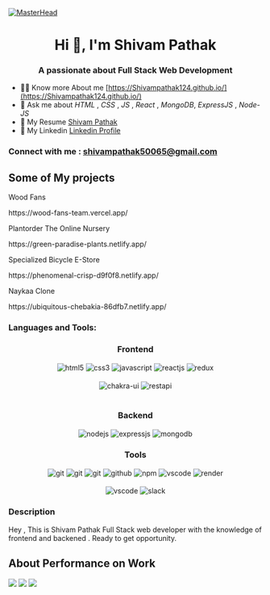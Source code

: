 [![MasterHead](https://media3.giphy.com/media/qgQUggAC3Pfv687qPC/giphy.gif?cid=ecf05e47xvgb2117ihigvoifb4fl9rlkby2w6su5wu1pc89f&ep=v1_gifs_search&rid=giphy.gif&ct=g)](https://Shivampathak124.github.io/)
<h1 align="center">Hi 👋, I'm Shivam Pathak</h1>
<h3 align="center">A passionate about Full Stack Web Development </h3>



- 👨‍💻 Know more About me [https://Shivampathak124.github.io/](https://Shivampathak124.github.io/)
- 💬 Ask me about  *HTML* , *CSS* , *JS* , *React*  ,  *MongoDB*, *ExpressJS* , *Node-JS*
- 📄 My Resume <a href="https://drive.google.com/file/d/1Det8Bs672qdVI22_UBxuNsbZgZQYyhrL/view?usp=sharing">Shivam Pathak</a>
- 📄 My Linkedin <a href="https://www.linkedin.com/in/shivampathak1915124/">Linkedin Profile</a>

<h3 align="left">Connect with me : <a href="#">shivampathak50065@gmail.com</a></h3>
<p align="left">
</p>
<h2>Some of My projects</h2>
<p>Wood Fans</p>https://wood-fans-team.vercel.app/<br>
<p>Plantorder The Online Nursery</p>https://green-paradise-plants.netlify.app/
<p>Specialized Bicycle E-Store</p>https://phenomenal-crisp-d9f0f8.netlify.app/
<p>Naykaa Clone</p>https://ubiquitous-chebakia-86dfb7.netlify.app/
<h3 align="left">Languages and Tools:</h3>

 <div align="center"><h3 align="center">Frontend</h3>
<img src="https://img.shields.io/badge/html5-%23E34F26.svg?style=for-the-badge&logo=html5&logoColor=white" align="center" alt="html5">
<img src = "https://img.shields.io/badge/css3-%231572B6.svg?style=for-the-badge&logo=css3&logoColor=white" align="center" alt="css3">
<img src ="https://img.shields.io/badge/javascript-%23323330.svg?style=for-the-badge&logo=javascript&logoColor=%23F7DF1E" align="center" alt="javascript">
<img src="https://img.shields.io/badge/React-20232A?style=for-the-badge&logo=react&logoColor=61DAFB"  align="center" alt="reactjs" />
<img src="https://img.shields.io/badge/Redux-593D88?style=for-the-badge&logo=redux&logoColor=white"  align="center" alt="redux" />


<br/>
<br/>
  <img src = "https://img.shields.io/badge/chakra ui-%234ED1C5.svg?style=for-the-badge&logo=chakraui&logoColor=white" align="center" alt="chakra-ui"/>
  <img src="https://img.shields.io/badge/rest api-%23000000.svg?style=for-the-badge&logo=flask&logoColor=white" align="center" alt="restapi"/>
  
</div>
 <br/>
  <div align="center"><h3 align="center">Backend</h3> 
<img src="https://img.shields.io/badge/Node.js-339933?style=for-the-badge&logo=nodedotjs&logoColor=white" align="center" alt="nodejs" />
<img src="https://img.shields.io/badge/Express.js-000000?style=for-the-badge&logo=express&logoColor=white" align="center" alt="expressjs"/>
<img src="https://img.shields.io/badge/MongoDB-4EA94B?style=for-the-badge&logo=mongodb&logoColor=white" align="center" alt="mongodb"/>
 </div>
 
 <div align="center"><h3 align="center">Tools</h3> 
<img src="https://img.shields.io/badge/netlify-%23000000.svg?style=for-the-badge&logo=netlify&logoColor=#00C7B7" align="center" alt="git"/>
   <img src="https://img.shields.io/badge/vercel-%23000000.svg?style=for-the-badge&logo=vercel&logoColor=whit" align="center" alt="git"/>
   <img src="https://img.shields.io/badge/Git-f44d27?style=for-the-badge&logo=git&logoColor=white"  align="center" alt="git"/>
   <img src="https://img.shields.io/badge/GitHub-100000?style=for-the-badge&logo=github&logoColor=white"  align="center" alt="github"/>
   <img src = "https://img.shields.io/badge/NPM-%23000000.svg?style=for-the-badge&logo=npm&logoColor=white" align="center" alt="npm">
   <img src="https://img.shields.io/badge/Visual%20Studio-5C2D91.svg?style=for-the-badge&logo=visual-studio&logoColor=white"  align="center" alt="vscode"/>
   <img src ="https://img.shields.io/badge/Postman-FF6C37?style=for-the-badge&logo=postman&logoColor=white" align="center" alt="render">
     <br />
     <br />
   <img src="https://img.shields.io/badge/Visual%20Studio-5C2D91.svg?style=for-the-badge&logo=visual-studio&logoColor=white"  align="center" alt="vscode"/>
   <img src="https://img.shields.io/badge/Slack-4A154B?style=for-the-badge&logo=slack&logoColor=white" align="center" alt="slack"/>
 </div>



<h3 align="left">Description </h3>
<p>Hey , This is Shivam Pathak Full Stack web developer  with the knowledge of frontend and backened . Ready to get opportunity.  </p>
<h2>About Performance on Work</h2>
<img src="https://github-readme-streak-stats.herokuapp.com/?user=Shivampathak124&theme=onedark&hide_border=true&date_format=M%20j%5B%2C%20Y%5D&mode=weekly"/>
<img src="https://github-readme-stats.vercel.app/api/top-langs/?username=Shivampathak124&layout=compact"/>
<img src="https://github-readme-stats.vercel.app/api?username=Shivampathak124&show_icons=true&theme=radical"/>
